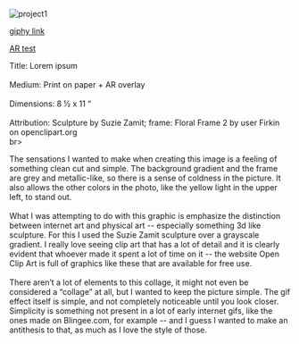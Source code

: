 
![project1](https://i.imgur.com/Tree2Sc.jpg "Logo Title Text 1")

[giphy link](https://media.giphy.com/media/5jYkOygoDROELNCuft/giphy.gif)

[AR test](https://youtu.be/SzQH_2Rr3CY)

Title: Lorem ipsum<br><br>
Medium: Print on paper + AR overlay<br><br>
Dimensions: 8 ½ x 11 “<br><br>
Attribution: Sculpture by Suzie Zamit; frame: Floral Frame 2 by user Firkin on openclipart.org<br>br>
	
  
  The sensations I wanted to make when creating this image is a feeling of something clean cut and simple. The background gradient and the frame are grey and metallic-like, so there is a sense of coldness in the picture. It also allows the other colors in the photo, like the yellow light in the upper left, to stand out.<br><br>
	What I was attempting to do with this graphic is emphasize the distinction between internet art and physical art -- especially something 3d like sculpture. For this I used the Suzie Zamit sculpture over a grayscale gradient. I really love seeing clip art that has a lot of detail and it is clearly evident that whoever made it spent a lot of time on it -- the website Open Clip Art is full of graphics like these that are available for free use.<br><br>
	There aren’t a lot of elements to this collage, it might not even be considered a “collage” at all, but I wanted to keep the picture simple. The gif effect itself is simple, and not completely noticeable until you look closer. Simplicity is something not present in a lot of early internet gifs, like the ones made on Blingee.com, for example -- and I guess I wanted to make an antithesis to that, as much as I love the style of those.<br><br>
